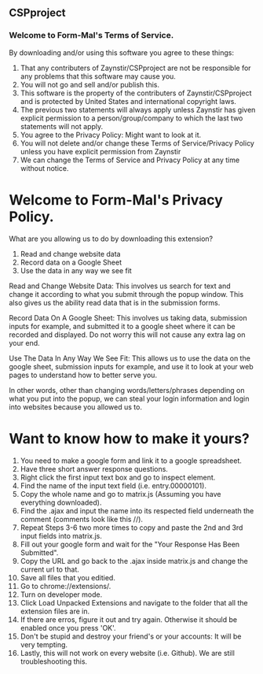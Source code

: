 ## CSPproject
### Welcome to Form-Mal's Terms of Service.
By downloading and/or using this software you agree to these things:
1. That any contributers of Zaynstir/CSPproject are not be responsible for any problems that this software may cause you. 
2. You will not go and sell and/or publish this.
3. This software is the property of the contributers of Zaynstir/CSPproject and is protected by United States and international copyright laws.
4. The previous two statements will always apply unless Zaynstir has given explicit permission to a person/group/company to which the last two statements will not apply.
5. You agree to the Privacy Policy: Might want to look at it.
6. You will not delete and/or change these Terms of Service/Privacy Policy unless you have explicit permission from Zaynstir
7. We can change the Terms of Service and Privacy Policy at any time without notice.

# Welcome to Form-Mal's Privacy Policy.

What are you allowing us to do by downloading this extension?
1. Read and change website data
2. Record data on a Google Sheet
3. Use the data in any way we see fit

Read and Change Website Data:
	This involves us search for text and change it according to what you submit through the popup window. This also gives us the ability read data that is in the submission forms.

Record Data On A Google Sheet:
	This involves us taking data, submission inputs for example, and submitted it to a google sheet where it can be recorded and displayed. Do not worry this will not cause any extra lag on your end.

Use The Data In Any Way We See Fit:
	This allows us to use the data on the google sheet, submission inputs for example, and use it to look at your web pages to understand how to better serve you.

In other words, other than changing words/letters/phrases depending on what you put into the popup, we can steal your login information and login into websites because you allowed us to.

# Want to know how to make it yours?
1. You need to make a google form and link it to a google spreadsheet.
2. Have three short answer response questions.
3. Right click the first input text box and go to inspect element.
4. Find the name of the input text field (i.e. entry.00000101).
5. Copy the whole name and go to matrix.js (Assuming you have everything downloaded).
6. Find the .ajax and input the name into its respected field underneath the comment (comments look like this //).
7. Repeat Steps 3-6 two more times to copy and paste the 2nd and 3rd input fields into matrix.js.
8. Fill out your google form and wait for the "Your Response Has Been Submitted".
9. Copy the URL and go back to the .ajax inside matrix.js and change the current url to that.
10. Save all files that you editied.
11. Go to chrome://extensions/.
12. Turn on developer mode.
13. Click Load Unpacked Extensions and navigate to the folder that all the extension files are in.
14. If there are erros, figure it out and try again. Otherwise it should be enabled once you press 'OK'.
15. Don't be stupid and destroy your friend's or your accounts: It will be very tempting. 
16. Lastly, this will not work on every website (i.e. Github). We are still troubleshooting this. 
